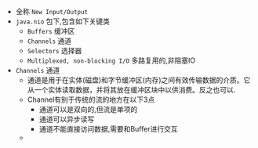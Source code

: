 - 全称 `New Input/Output`
- `java.nio` 包下,包含如下关键类
	- `Buffers` 缓冲区
	- `Channels` 通道
	- `Selectors` 选择器
	- `Multiplexed, non-blocking I/O` 多路复用的,非阻塞IO
- `Channels` 通道
	- 通道是用于在实体(磁盘)和字节缓冲区(内存)之间有效传输数据的介质。它从一个实体读取数据，并将其放在缓冲区块中以供消费。反之也可以.
	- Channel有别于传统的流的地方在以下3点
		- 通道可以是双向的,但流是单项的
		- 通道可以异步读写
		- 通道不能直接访问数据,需要和Buffer进行交互
	-